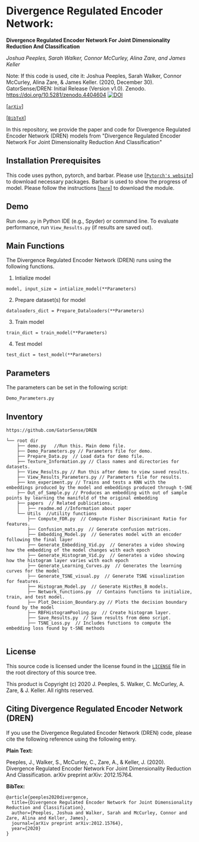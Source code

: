 # Divergence Regulated Encoder Network:
**Divergence Regulated Encoder Network For Joint Dimensionality Reduction And Classification**

_Joshua Peeples, Sarah Walker, Connor McCurley, Alina Zare, and James Keller_

Note: If this code is used, cite it: Joshua Peeples, Sarah Walker, Connor McCurley, Alina Zare, & James Keller. 
(2020, December 30). GatorSense/DREN: Initial Release (Version v1.0). 
Zenodo. https://doi.org/10.5281/zenodo.4404604 
[![DOI](https://zenodo.org/badge/DOI/10.5281/zenodo.4404604.svg)](https://doi.org/10.5281/zenodo.4404604)

[[`arXiv`](https://arxiv.org/abs/2012.15764)]

[[`BibTeX`](#CitingHist)]


In this repository, we provide the paper and code for Divergence Regulated Encoder Network (DREN) models from "Divergence Regulated Encoder Network For Joint Dimensionality Reduction And Classification"

## Installation Prerequisites

This code uses python, pytorch, and barbar. 
Please use [[`Pytorch's website`](https://pytorch.org/get-started/locally/)] to download necessary packages.
Barbar is used to show the progress of model. Please follow the instructions [[`here`](https://github.com/yusugomori/barbar)]
to download the module.

## Demo

Run `demo.py` in Python IDE (e.g., Spyder) or command line. To evaluate performance,
run `View_Results.py` (if results are saved out).

## Main Functions

The Divergence Regulated Encoder Network (DREN) runs using the following functions. 

1. Intialize model  

```model, input_size = intialize_model(**Parameters)```

2. Prepare dataset(s) for model

 ```dataloaders_dict = Prepare_Dataloaders(**Parameters)```

3. Train model 

```train_dict = train_model(**Parameters)```

4. Test model

```test_dict = test_model(**Parameters)```


## Parameters
The parameters can be set in the following script:

```Demo_Parameters.py```

## Inventory

```
https://github.com/GatorSense/DREN

└── root dir
    ├── demo.py   //Run this. Main demo file.
    ├── Demo_Parameters.py // Parameters file for demo.
    ├── Prepare_Data.py  // Load data for demo file.
    ├── Texture_Information.py // Class names and directories for datasets.
    ├── View_Results.py // Run this after demo to view saved results.
    ├── View_Results_Parameters.py // Parameters file for results.
    ├── knn_experiment.py // Trains and tests a KNN with the embeddings produced by the model and embeddings produced through t-SNE
    ├── Out_of_Sample.py // Produces an embedding with out of sample points by learning the manifold of the original embedding
    ├── papers  // Related publications.
    │   ├── readme.md //Information about paper
    └── Utils  //utility functions
        ├── Compute_FDR.py  // Compute Fisher Discriminant Ratio for features.
        ├── Confusion_mats.py  // Generate confusion matrices.
        ├── Embedding_Model.py  // Generates model with an encoder following the final layer 
        ├── Generate_Embedding_Vid.py  // Generates a video showing how the embedding of the model changes with each epoch
        ├── Generate_Histogram_Vid.py  // Generates a video showing how the histogram layer varies with each epoch
        ├── Generate_Learning_Curves.py  // Generates the learning curves for the model
        ├── Generate_TSNE_visual.py  // Generate TSNE visualization for features.
        ├── Histogram_Model.py  // Generate HistRes_B models.
        ├── Network_functions.py  // Contains functions to initialize, train, and test model. 
        ├── Plot_Decision_Boundary.py // Plots the decision boundary found by the model
        ├── RBFHistogramPooling.py  // Create histogram layer. 
        ├── Save_Results.py  // Save results from demo script.
        ├── TSNE_Loss.py  // Includes functions to compute the embedding loss found by t-SNE methods
     
```

## License

This source code is licensed under the license found in the [`LICENSE`](LICENSE) file in the root directory of this source tree.

This product is Copyright (c) 2020 J. Peeples, S. Walker, C. McCurley, A. Zare, & J. Keller. All rights reserved.

## <a name="CitingHist"></a>Citing Divergence Regulated Encoder Network (DREN)

If you use the Divergence Regulated Encoder Network (DREN) code, please cite the following reference using the following entry.

**Plain Text:**

Peeples, J., Walker, S., McCurley, C., Zare, A., & Keller, J. (2020). Divergence Regulated Encoder Network For Joint Dimensionality Reduction And Classification. arXiv preprint arXiv: 2012.15764.

**BibTex:**
```
@article{peeples2020divergence,
  title={Divergence Regulated Encoder Network for Joint Dimensionality Reduction and Classification},
  author={Peeples, Joshua and Walker, Sarah and McCurley, Connor and Zare, Alina and Keller, James},
  journal={arXiv preprint arXiv:2012.15764},
  year={2020}
}
```

